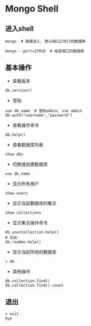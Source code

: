 # Mongo Shell

## 进入shell

```
mongo  # 直接进入, 默认端口27017的数据库

mongo --port=27010  # 指定端口的数据库

```


## 基本操作

- 查看版本
```
db.version()
```

- 登陆
```
use db_name  # 登陆admin, use admin
db.auth("username","password")
```

- 查看操作命令
```
db.help()
```

- 查看数据库列表
```
show dbs
```

- 切换或创建数据库
```
use db_name
```

- 显示所有用户
```
show users
```

- 显示当前数据库的集合
```
show collections
```

- 显示集合操作命令
```
db.yourCollection.help()
# 比如
db.readme.help()
```

- 显示当前所用的数据库
```
> db
```

- 其他操作
```
db.collection.find()
db.collection.find().count
```


## 退出

```
> exit
bye
```
